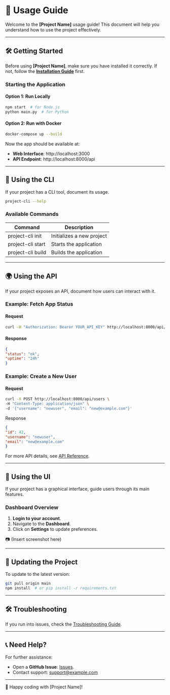# 📘 Usage Guide

Welcome to the **[Project Name]** usage guide! This document will help you understand how to use the project effectively.

---

## 🛠 **Getting Started**
Before using **[Project Name]**, make sure you have installed it correctly. If not, follow the **[Installation Guide](installation.md)** first.

### **Starting the Application**
#### **Option 1: Run Locally**
```sh
npm start  # for Node.js
python main.py  # for Python
```
#### **Option 2: Run with Docker**
```sh
docker-compose up --build
```
Now the app should be available at:

- **Web Interface**: http://localhost:3000
- **API Endpoint**: http://localhost:8000/api

---

## 🚀 Using the CLI
If your project has a CLI tool, document its usage.
```sh
project-cli --help
```
### Available Commands
| Command      | Description |
| ----------- | ----------- |
| project-cli init      | Initializes a new project|
| project-cli start   | Starts the application        |
| project-cli build   | Builds the application        |

---

## 🌍 Using the API
If your project exposes an API, document how users can interact with it.

### Example: Fetch App Status
#### Request
```sh
curl -H "Authorization: Bearer YOUR_API_KEY" http://localhost:8000/api/status
```
#### Response

```json
{
"status": "ok",
"uptime": "24h"
}
```
### Example: Create a New User
#### Request
```sh
curl -X POST http://localhost:8000/api/users \
-H "Content-Type: application/json" \
-d '{"username": "newuser", "email": "new@example.com"}'
```
Response
```json
{
"id": 42,
"username": "newuser",
"email": "new@example.com"
}
```
For more API details, see [API Reference](api-reference.md).

---

## 🎨 Using the UI
If your project has a graphical interface, guide users through its main features.

### Dashboard Overview
1. **Login to your account**.
2. Navigate to the **Dashboard**.
3. Click on **Settings** to update preferences.

📷 (Insert screenshot here)

--- 

## 🔄 Updating the Project
To update to the latest version:
```sh
git pull origin main
npm install  # or pip install -r requirements.txt
```

---

## 🛠 Troubleshooting
If you run into issues, check the [Troubleshooting Guide](troubleshooting.md).

--- 

## 📞 Need Help?
For further assistance:
- Open a **GitHub Issue**: [Issues](https://github.com/kdsn/project-template/issues).
- Contact support: <support@example.com>

---

🚀 Happy coding with [Project Name]!